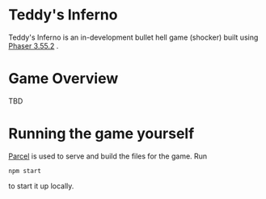 # Teddy's Inferno
Teddy's Inferno is an in-development bullet hell game (shocker) built using [Phaser 3.55.2](https://phaser.io/) .

# Game Overview
TBD

# Running the game yourself
[Parcel](https://parceljs.org/getting_started.html) is used to serve and build the files for the game. Run
```
npm start
```
to start it up locally.
